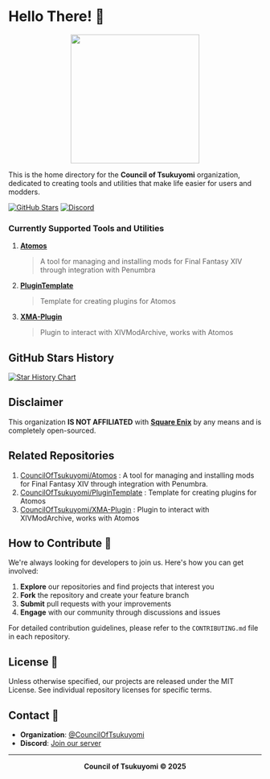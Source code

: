 # Hello There! 👋

<p align="center">
  <img width="256px" height="auto" src="https://github.com/CouncilOfTsukuyomi.png"/><br/>
</p>

This is the home directory for the **Council of Tsukuyomi** organization, dedicated to creating tools and utilities that make life easier for users and modders.

[![GitHub Stars](https://img.shields.io/github/stars/CouncilOfTsukuyomi?style=social)](https://github.com/CouncilOfTsukuyomi)
[![Discord](https://img.shields.io/badge/Join_Community-Discord-5865F2)](https://discord.gg/rtGXwMn7pX)

### Currently Supported Tools and Utilities
1. **[Atomos](https://github.com/CouncilOfTsukuyomi/Atomos)**
    > A tool for managing and installing mods for Final Fantasy XIV through integration with Penumbra
2. **[PluginTemplate](https://github.com/CouncilOfTsukuyomi/PluginTemplate)**
    > Template for creating plugins for Atomos
3. **[XMA-Plugin](https://github.com/CouncilOfTsukuyomi/XMA-Plugin)**
    > Plugin to interact with XIVModArchive, works with Atomos

## GitHub Stars History
<a href="https://star-history.com/#CouncilOfTsukuyomi/Atomos,CouncilOfTsukuyomi/PluginTemplate,CouncilOfTsukuyomi/XMA-Plugin&Date">
  <picture>
    <source media="(prefers-color-scheme: dark)" srcset="https://api.star-history.com/svg?repos=CouncilOfTsukuyomi/Atomos,CouncilOfTsukuyomi/PluginTemplate,CouncilOfTsukuyomi/XMA-Plugin&type=Date&theme=dark" />
    <source media="(prefers-color-scheme: light)" srcset="https://api.star-history.com/svg?repos=CouncilOfTsukuyomi/Atomos,CouncilOfTsukuyomi/PluginTemplate,CouncilOfTsukuyomi/XMA-Plugin&type=Date" />
    <img alt="Star History Chart" src="https://api.star-history.com/svg?repos=CouncilOfTsukuyomi/Atomos,CouncilOfTsukuyomi/PluginTemplate,CouncilOfTsukuyomi/XMA-Plugin&type=Date" />
  </picture>
</a>

## Disclaimer
This organization **IS NOT AFFILIATED** with [**Square Enix**](https://www.square-enix.com/) by any means and is completely open-sourced.

## Related Repositories
1. [CouncilOfTsukuyomi/Atomos](https://github.com/CouncilOfTsukuyomi/Atomos) : A tool for managing and installing mods for Final Fantasy XIV through integration with Penumbra.
2. [CouncilOfTsukuyomi/PluginTemplate](https://github.com/CouncilOfTsukuyomi/PluginTemplate) : Template for creating plugins for Atomos
3. [CouncilOfTsukuyomi/XMA-Plugin](https://github.com/CouncilOfTsukuyomi/XMA-Plugin) : Plugin to interact with XIVModArchive, works with Atomos


## How to Contribute 🤝

We're always looking for developers to join us. Here's how you can get involved:

1. **Explore** our repositories and find projects that interest you
2. **Fork** the repository and create your feature branch
3. **Submit** pull requests with your improvements
4. **Engage** with our community through discussions and issues

For detailed contribution guidelines, please refer to the `CONTRIBUTING.md` file in each repository.

## License 📄

Unless otherwise specified, our projects are released under the MIT License. See individual repository licenses for specific terms.

## Contact 📧

- **Organization**: [@CouncilOfTsukuyomi](https://github.com/CouncilOfTsukuyomi)
- **Discord**: [Join our server](https://discord.gg/rtGXwMn7pX)

---

<p align="center">
  <strong>Council of Tsukuyomi © 2025</strong>
</p>
